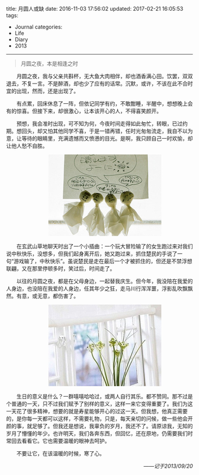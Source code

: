 title: 月圆人或缺
date: 2016-11-03 17:56:02
updated: 2017-02-21 16:05:53
tags:
- Journal
categories:
- Life
- Diary
- 2013
---
> 月圆之夜，本是相逢之时

<div style="text-indent:2em">
<p>月圆之夜，我与父亲共斟杯，无大鱼大肉相伴，却也酒香满心田。饮罢，双双退去，不复一言。不是醉酒，却也少了应有的话常。沉默，或许，不该在此不合时宜的出现，然而，还是出现了。</p>
<p>有点累，回床休息了一阵，但依记同学有约，不敢酣睡，半醒中，想想晚上会有的惊喜。但接下来，却很激心，让本该开心的人，不得喜笑颜开。</p>
<p>预想，我会准时出现，可不知为何，今夜时间走得如此匆忙，转眼，已过约期。想回头，却又怕其他同学不喜，于是一错再错，任时光匆匆流走，我自不以为意，让等待的眼睛里，充满遗憾而又愤懑的目光。是啊，我只顾自己一时欢愉，却让他人愁不自胜。</p>

<div align=center>
<img src="../post_img/581b0a39ab644162e100e716"/>
</div>

<p> 在玄武山草地聊天时出了一个小插曲：一个玩大冒险输了的女生跑过来对我们说中秋快乐，没想多，但我们起身离开后，她又跑过来，抓住楚民的手说了一句“游戏输了，中秋快乐”。虽说楚民是走在最后一个才被抓住的，但还是不禁浮想联翩，又在那里停顿多时，笑过后，时间走了。</p>
<p> 以往的月圆之夜，都是在父母身边，一起替我庆生。但今年，我没陪在我爱的人身边，也没陪在我爱的人身边，任其年少之狂，走马川行浑浑噩，浮影乱吹飘飘然。有意，或无意，都伤害了。</p>

<div align=center>
<img src="../post_img/581b0a58ab644162e100e721"/>
</div>

<p>生日的意义是什么？一群嘻嘻哈哈过，或两人自行其乐。都不赞同。那不过是个普通的一天，只不过我们赋予了别样的意义，这样一来它变得重要了。我们为这一天花了很多精神，想要的就是寿星能够开心的过这一天。但我想，他真正需要的，是你每一天都可以这样，不需要礼物，只是，每天亲切的问候，做一些他会开颜的事，就足够了。但我还是想说，我辜负的岁月，我还不了。请原谅我，无知的岁月了懵懂的年少。也许明天，我们各奔东西，但回忆，还在原地，仍需要我们时常回去看看它。它也需要温暖的眼神去呵护。</p>
<p>不要让它，在该温暖的时候，寒了心。</p>

</div>

<div style="text-align:right;font-style:italic">
——记于2013/09/20
</div>
